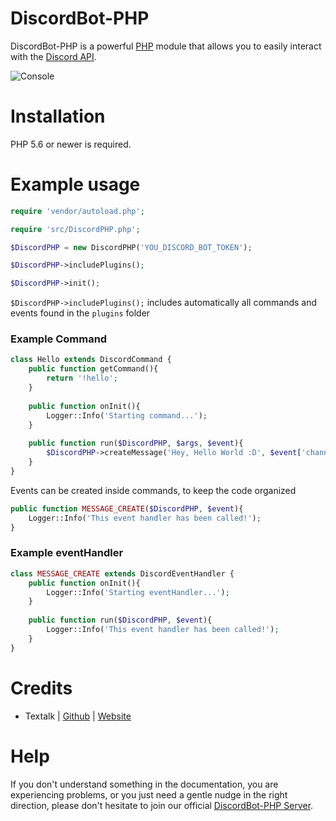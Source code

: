 # DiscordBot-PHP
DiscordBot-PHP is a powerful [PHP](https://github.com/php) module that allows you to easily interact with the [Discord API](https://discordapp.com/developers/docs/intro).

![Console](https://i.imgur.com/2Svi59h.png)

# Installation
PHP 5.6 or newer is required.

# Example usage
```PHP
require 'vendor/autoload.php';

require 'src/DiscordPHP.php';

$DiscordPHP = new DiscordPHP('YOU_DISCORD_BOT_TOKEN');

$DiscordPHP->includePlugins();

$DiscordPHP->init();
```

``$DiscordPHP->includePlugins();`` includes automatically all commands and events found in the ``plugins`` folder

### Example Command

```PHP
class Hello extends DiscordCommand {
    public function getCommand(){
        return '!hello';
    }
  
    public function onInit(){
        Logger::Info('Starting command...');
    }
	
    public function run($DiscordPHP, $args, $event){
        $DiscordPHP->createMessage('Hey, Hello World :D', $event['channel_id']);
    }
}
```

Events can be created inside commands, to keep the code organized

```PHP
public function MESSAGE_CREATE($DiscordPHP, $event){
    Logger::Info('This event handler has been called!');
}
```

### Example eventHandler

```PHP
class MESSAGE_CREATE extends DiscordEventHandler {
    public function onInit(){
        Logger::Info('Starting eventHandler...');
    }
    
    public function run($DiscordPHP, $event){
        Logger::Info('This event handler has been called!');
    }
}
```

# Credits
* Textalk | [Github](https://github.com/Textalk) | [Website](https://www.textalk.se/) 

# Help
If you don't understand something in the documentation, you are experiencing problems, or you just need a gentle nudge in the right direction, please don't hesitate to join our official [DiscordBot-PHP Server](https://discord.snowdev.com.br).
